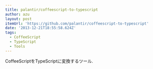 ```yaml
---
title: palantir/coffeescript-to-typescript
author: azu
layout: post
itemUrl: 'https://github.com/palantir/coffeescript-to-typescript'
date: '2013-12-21T18:55:58.624Z'
tags:
  - CoffeeScript
  - TypeScript
  - Tools
---
```

CoffeeScriptをTypeScriptに変換するツール.
